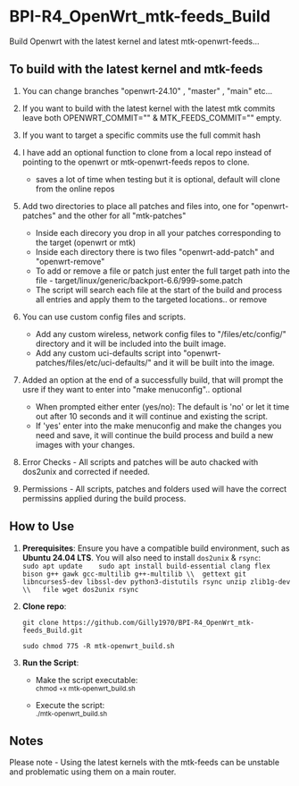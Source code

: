 # BPI-R4_OpenWrt_mtk-feeds_Build

Build Openwrt with the latest kernel and latest mtk-openwrt-feeds... 

## **To build with the latest kernel and mtk-feeds**

1. You can change branches "openwrt-24.10" , "master" , "main" etc...

2. If you want to build with the latest kernel with the latest mtk commits leave both OPENWRT_COMMIT="" & MTK_FEEDS_COMMIT="" empty.

3. If  you want to target a specific commits use the full commit hash 

4. I have add an optional function to clone from a local repo instead of pointing to the openwrt or mtk-openwrt-feeds repos to clone.
     * saves a lot of time when testing but it is optional, default will clone from the online repos

5. Add two directories to place all patches and files into, one for "openwrt-patches" and the other for all "mtk-patches" 
     * Inside each direcory you drop in all your patches corresponding to the target (openwrt or mtk)
	 * Inside each directory there is two files "openwrt-add-patch" and "openwrt-remove"
	 * To add or remove a file or patch just enter the full target path into the file - target/linux/generic/backport-6.6/999-some.patch
	 * The script will search each file at the start of the build and process all entries and apply them to the targeted locations.. or remove
	 
6. You can use custom config files and scripts. 
	 * Add any custom wireless, network config files to "/files/etc/config/" directory and it will be included into the built image.
	 * Add any custom uci-defaults script into "openwrt-patches/files/etc/uci-defaults/" and it will be built into the image.

7. Added an option at the end of a successfully build, that will prompt the usre if they want to enter into "make menuconfig".. optional
     * When prompted either enter (yes/no): The default is 'no' or let it time out after 10 seconds and it will continue and existing the script.
	 * If 'yes' enter into the make menuconfig and make the changes you need and save, it will continue the build process and build a new images with your changes.

8. Error Checks - All scripts and patches will be auto chacked with dos2unix and corrected if needed. 

9. Permissions - All scripts, patches and folders used will have the correct permissins applied during the build process.

## **How to Use**

1. **Prerequisites**: Ensure you have a compatible build environment, such as **Ubuntu 24.04 LTS**. You will also need to install `dos2unix` & `rsync`:  
   `sudo apt update   
   sudo apt install build-essential clang flex bison g++ gawk gcc-multilib g++-multilib \\ 
   gettext git libncurses5-dev libssl-dev python3-distutils rsync unzip zlib1g-dev \\  
   file wget dos2unix rsync`

2. **Clone repo**:

   `git clone https://github.com/Gilly1970/BPI-R4_OpenWrt_mtk-feeds_Build.git`
   
   `sudo chmod 775 -R mtk-openwrt_build.sh`

3. **Run the Script**:  
   * Make the script executable:  
     <sup>chmod \+x mtk-openwrt_build.sh</sup>
     
   * Execute the script:  
     <sup>./mtk-openwrt_build.sh</sup>

## **Notes**
Please note - Using the latest kernels with the mtk-feeds can be unstable and problematic using them on a main router.


